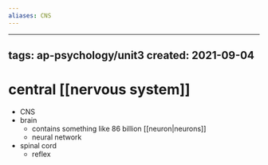 ```yaml
---
aliases: CNS
---
```

---
tags: ap-psychology/unit3 
created: 2021-09-04
---

# central [[nervous system]]

- CNS
- brain
	- contains something like 86 billion [[neuron|neurons]]
	- neural network
- spinal cord
	- reflex 
